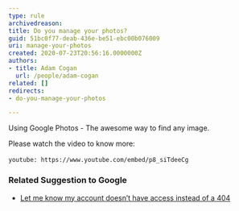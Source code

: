 ```yaml
---
type: rule
archivedreason: 
title: Do you manage your photos?
guid: 51bc0f77-deab-436e-be51-ebc00b076009
uri: manage-your-photos
created: 2020-07-23T20:56:16.0000000Z
authors:
- title: Adam Cogan
  url: /people/adam-cogan
related: []
redirects:
- do-you-manage-your-photos

---
```


Using Google Photos - The awesome way to find any image.

<!--endintro-->

Please watch the video to know more:


`youtube: https://www.youtube.com/embed/p8_siTdeeCg`
 



### Related Suggestion to Google




* [Let me know my account doesn’t have access instead of a 404](https&#58;//bettersoftwaresuggestions.com/google/google-photos/let-me-know-my-account-doesnt-have-access-instead-of-a-404/)
